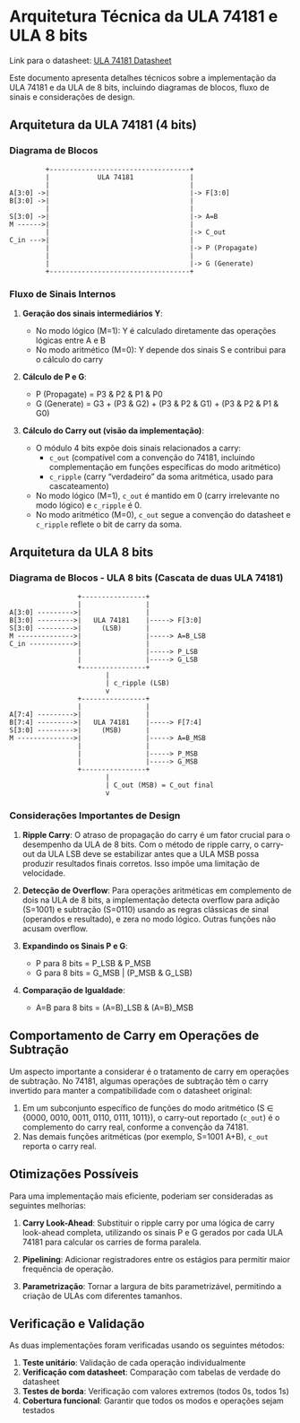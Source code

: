 # Arquitetura Técnica da ULA 74181 e ULA 8 bits

Link para o datasheet: [ULA 74181 Datasheet](https://www.ti.com/lit/ds/symlink/sn54ls181.pdf)

Este documento apresenta detalhes técnicos sobre a implementação da ULA 74181 e da ULA de 8 bits, incluindo diagramas de blocos, fluxo de sinais e considerações de design.

## Arquitetura da ULA 74181 (4 bits)

### Diagrama de Blocos

```
         +-----------------------------------+
         |            ULA 74181              |
         |                                   |
A[3:0] ->|                                   |-> F[3:0]
B[3:0] ->|                                   |
         |                                   |
S[3:0] ->|                                   |-> A=B
M ------>|                                   |
         |                                   |-> C_out
C_in --->|                                   |
         |                                   |-> P (Propagate)
         |                                   |
         |                                   |-> G (Generate)
         +-----------------------------------+
```

### Fluxo de Sinais Internos

1. **Geração dos sinais intermediários Y**:
   - No modo lógico (M=1): Y é calculado diretamente das operações lógicas entre A e B
   - No modo aritmético (M=0): Y depende dos sinais S e contribui para o cálculo do carry

2. **Cálculo de P e G**:
   - P (Propagate) = P3 & P2 & P1 & P0
   - G (Generate) = G3 + (P3 & G2) + (P3 & P2 & G1) + (P3 & P2 & P1 & G0)

3. **Cálculo do Carry out (visão da implementação)**:
    - O módulo 4 bits expõe dois sinais relacionados a carry:
       - `c_out` (compatível com a convenção do 74181, incluindo complementação em funções específicas do modo aritmético)
       - `c_ripple` (carry “verdadeiro” da soma aritmética, usado para cascateamento)
    - No modo lógico (M=1), `c_out` é mantido em 0 (carry irrelevante no modo lógico) e `c_ripple` é 0.
    - No modo aritmético (M=0), `c_out` segue a convenção do datasheet e `c_ripple` reflete o bit de carry da soma.

## Arquitetura da ULA 8 bits

### Diagrama de Blocos - ULA 8 bits (Cascata de duas ULA 74181)

```
                 +----------------+
                 |                |
A[3:0] --------->|                |
B[3:0] --------->|   ULA 74181    |-----> F[3:0]
S[3:0] --------->|     (LSB)      |
M -------------->|                |-----> A=B_LSB
C_in ----------->|                |
                 |                |-----> P_LSB
                 |                |-----> G_LSB
                 +----------------+
                        |
                        | c_ripple (LSB)
                        v
                 +----------------+
                 |                |
A[7:4] --------->|                |
B[7:4] --------->|   ULA 74181    |-----> F[7:4]
S[3:0] --------->|     (MSB)      |
M -------------->|                |-----> A=B_MSB
                 |                |
                 |                |-----> P_MSB
                 |                |-----> G_MSB
                 +----------------+
                        |
                        | C_out (MSB) = C_out final
                        v
```

### Considerações Importantes de Design

1. **Ripple Carry**: O atraso de propagação do carry é um fator crucial para o desempenho da ULA de 8 bits. Com o método de ripple carry, o carry-out da ULA LSB deve se estabilizar antes que a ULA MSB possa produzir resultados finais corretos. Isso impõe uma limitação de velocidade.

2. **Detecção de Overflow**: Para operações aritméticas em complemento de dois na ULA de 8 bits, a implementação detecta overflow para adição (S=1001) e subtração (S=0110) usando as regras clássicas de sinal (operandos e resultado), e zera no modo lógico. Outras funções não acusam overflow.

3. **Expandindo os Sinais P e G**:
   - P para 8 bits = P_LSB & P_MSB
   - G para 8 bits = G_MSB | (P_MSB & G_LSB)

4. **Comparação de Igualdade**:
   - A=B para 8 bits = (A=B)_LSB & (A=B)_MSB

## Comportamento de Carry em Operações de Subtração

Um aspecto importante a considerar é o tratamento de carry em operações de subtração. No 74181, algumas operações de subtração têm o carry invertido para manter a compatibilidade com o datasheet original:

1. Em um subconjunto específico de funções do modo aritmético (S ∈ {0000, 0010, 0011, 0110, 0111, 1011}), o carry-out reportado (`c_out`) é o complemento do carry real, conforme a convenção da 74181.
2. Nas demais funções aritméticas (por exemplo, S=1001 A+B), `c_out` reporta o carry real.

## Otimizações Possíveis

Para uma implementação mais eficiente, poderiam ser consideradas as seguintes melhorias:

1. **Carry Look-Ahead**: Substituir o ripple carry por uma lógica de carry look-ahead completa, utilizando os sinais P e G gerados por cada ULA 74181 para calcular os carries de forma paralela.

2. **Pipelining**: Adicionar registradores entre os estágios para permitir maior frequência de operação.

3. **Parametrização**: Tornar a largura de bits parametrizável, permitindo a criação de ULAs com diferentes tamanhos.

## Verificação e Validação

As duas implementações foram verificadas usando os seguintes métodos:

1. **Teste unitário**: Validação de cada operação individualmente
2. **Verificação com datasheet**: Comparação com tabelas de verdade do datasheet
3. **Testes de borda**: Verificação com valores extremos (todos 0s, todos 1s)
4. **Cobertura funcional**: Garantir que todos os modos e operações sejam testados
